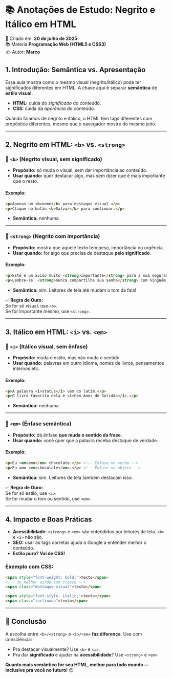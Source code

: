 
# 📚 Anotações de Estudo: Negrito e Itálico em HTML

📅 Criado em: **20 de julho de 2025**  
📚 Matéria:**Programação Web (HTML5 e CSS3)**  
✍️ Autor: **Marco**

## 1. Introdução: Semântica vs. Apresentação

Essa aula mostra como o mesmo visual (negrito/itálico) pode ter significados diferentes em HTML. A chave aqui é separar **semântica** de **estilo visual**.

- **HTML:** cuida do _significado_ do conteúdo.
- **CSS:** cuida da _aparência_ do conteúdo.

Quando falamos de negrito e itálico, o HTML tem tags diferentes com propósitos diferentes, mesmo que o navegador mostre do mesmo jeito.

---

## 2. Negrito em HTML: `<b>` vs. `<strong>`

### 🔸 `<b>` (Negrito visual, sem significado)

- **Propósito:** só muda o visual, sem dar importância ao conteúdo.
- **Usar quando:** quer destacar algo, mas sem dizer que é mais importante que o resto.

#### Exemplo:
```html
<p>Apenas um <b>nome</b> para destaque visual.</p>
<p>Clique no botão <b>Salvar</b> para continuar.</p>
```

- **Semântica:** nenhuma.

---

### 🔹 `<strong>` (Negrito com importância)

- **Propósito:** mostra que aquele texto tem peso, importância ou urgência.
- **Usar quando:** for algo que precisa de destaque **pelo significado**.

#### Exemplo:
```html
<p>Este é um aviso muito <strong>importante</strong> para a sua segurança.</p>
<p>Lembre-se: <strong>nunca compartilhe sua senha</strong> com ninguém.</p>
```

- **Semântica:** sim. Leitores de tela até mudam o tom da fala!

✅ **Regra de Ouro:**  
Se for só visual, use `<b>`.  
Se for importante mesmo, use `<strong>`.

---

## 3. Itálico em HTML: `<i>` vs. `<em>`

### 🔸 `<i>` (Itálico visual, sem ênfase)

- **Propósito:** muda o estilo, mas não muda o sentido.
- **Usar quando:** palavras em outro idioma, nomes de livros, pensamentos internos etc.

#### Exemplo:
```html
<p>A palavra <i>status</i> vem do latim.</p>
<p>O livro favorito dela é <i>Cem Anos de Solidão</i>.</p>
```

- **Semântica:** nenhuma.

---

### 🔹 `<em>` (Ênfase semântica)

- **Propósito:** dá ênfase **que muda o sentido da frase**.
- **Usar quando:** você quer que a palavra receba destaque de verdade.

#### Exemplo:
```html
<p>Eu <em>amo</em> chocolate.</p> <!-- Ênfase no verbo -->
<p>Eu amo <em>chocolate</em>.</p> <!-- Ênfase no objeto -->
```

- **Semântica:** sim. Leitores de tela também destacam isso.

✅ **Regra de Ouro:**  
Se for só estilo, use `<i>`.  
Se for mudar o tom ou sentido, use `<em>`.

---

## 4. Impacto e Boas Práticas

- **Acessibilidade:** `<strong>` e `<em>` são entendidos por leitores de tela. `<b>` e `<i>` não são.
- **SEO:** usar as tags corretas ajuda o Google a entender melhor o conteúdo.
- **Estilo puro? Vai de CSS!**

### Exemplo com CSS:

```html
<span style="font-weight: bold;">texto</span>
<!-- ou melhor ainda com classe -->
<span class="destaque-visual">texto</span>
```

```html
<span style="font-style: italic;">texto</span>
<span class="inclinado">texto</span>
```

---

## 🎯 Conclusão

A escolha entre `<b>/<strong>` e `<i>/<em>` **faz diferença**. Use com consciência:

- Pra destacar visualmente? Use `<b>` e `<i>`.
- Pra dar **significado** e ajudar na **acessibilidade**? Use `<strong>` e `<em>`.

**Quanto mais semântico for seu HTML, melhor para todo mundo — inclusive pra você no futuro!** 😉
